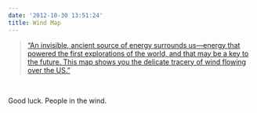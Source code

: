 ```yaml
---
date: '2012-10-30 13:51:24'
title: Wind Map
---
```


> [“An invisible, ancient source of energy surrounds us—energy that powered the first explorations of the world, and that may be a key to the future. This map shows you the delicate tracery of wind flowing over the US.”](http://hint.fm/wind/ "Click to see the map")

 

Good luck. People in the wind.


